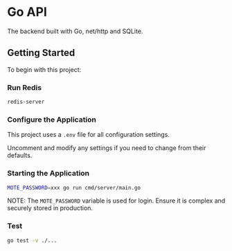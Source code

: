 # Go API

The backend built with Go, net/http and SQLite.

## Getting Started

To begin with this project:

### Run Redis

```bash
redis-server
```

### Configure the Application

This project uses a `.env` file for all configuration settings.

Uncomment and modify any settings if you need to change from their defaults.


### Starting the Application

```bash
MOTE_PASSWORD=xxx go run cmd/server/main.go
```

NOTE: The `MOTE_PASSWORD` variable is used for login. Ensure it is complex and securely stored in production.

### Test

```bash
go test -v ./...
```
